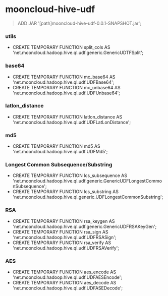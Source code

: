 # mooncloud-hive-udf
> ADD JAR '[path]mooncloud-hive-udf-0.0.1-SNAPSHOT.jar';

### utils
* CREATE TEMPORARY FUNCTION split_cols AS 'net.mooncloud.hadoop.hive.ql.udf.generic.GenericUDTFSplit';

### base64
* CREATE TEMPORARY FUNCTION mc_base64 AS 'net.mooncloud.hadoop.hive.ql.udf.UDFBase64';
* CREATE TEMPORARY FUNCTION mc_unbase64 AS 'net.mooncloud.hadoop.hive.ql.udf.UDFUnbase64';

### latlon_distance
* CREATE TEMPORARY FUNCTION latlon_distance AS 'net.mooncloud.hadoop.hive.ql.udf.UDFLatLonDistance';

### md5
* CREATE TEMPORARY FUNCTION md5 AS 'net.mooncloud.hadoop.hive.ql.udf.UDFMd5';

### Longest Common Subsequence/Substring
* CREATE TEMPORARY FUNCTION lcs_subsequence AS 'net.mooncloud.hadoop.hive.ql.udf.generic.GenericUDFLongestCommonSubsequence';
* CREATE TEMPORARY FUNCTION lcs_substring AS 'net.mooncloud.hadoop.hive.ql.generic.UDFLongestCommonSubstring';

### RSA
* CREATE TEMPORARY FUNCTION rsa_keygen AS 'net.mooncloud.hadoop.hive.ql.udf.generic.GenericUDFRSAKeyGen';
* CREATE TEMPORARY FUNCTION rsa_sign AS 'net.mooncloud.hadoop.hive.ql.udf.UDFRSASign';
* CREATE TEMPORARY FUNCTION rsa_verify AS 'net.mooncloud.hadoop.hive.ql.udf.UDFRSAVerify';

### AES
* CREATE TEMPORARY FUNCTION aes_encode AS 'net.mooncloud.hadoop.hive.ql.udf.UDFAESEncode';
* CREATE TEMPORARY FUNCTION aes_decode AS 'net.mooncloud.hadoop.hive.ql.udf.UDFASEDecode';